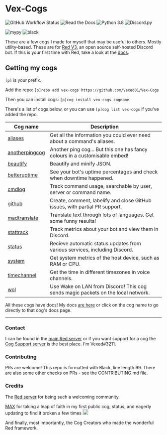 # Vex-Cogs

![GitHub Workflow Status](https://img.shields.io/github/workflow/status/Vexed01/Vex-Cogs/Checks?label=checks&style=for-the-badge)
![Read the Docs](https://img.shields.io/readthedocs/vex-cogs?style=for-the-badge)
![Python 3.8](https://img.shields.io/badge/python-v3.8-blue?style=for-the-badge)
![Discord.py](https://img.shields.io/badge/discord-py-blue?style=for-the-badge)

![mypy](https://img.shields.io/badge/mypy-checked-brightgreen?style=for-the-badge)
![black](https://img.shields.io/badge/style-black-000000?style=for-the-badge&?link=https://github.com/psf/black)

These are a few cogs I made for myself that may be useful to others. Mostly utility-based.
These are for [Red V3](https://github.com/Cog-Creators/Red-DiscordBot/), an open source self-hosted Discord bot. If this is your first time with Red,
take a look at the [docs](https://docs.discord.red).

## Getting my cogs

`[p]` is your prefix.

Add the repo: `[p]repo add vex-cogs https://github.com/Vexed01/Vex-Cogs`

Then you can install cogs: `[p]cog install vex-cogs cogname`

There's a list of cogs below, or you can use `[p]cog list vex-cogs` if you've added the repo.

| Cog name | Description |
| --- | --- |
| [aliases](https://s.vexcodes.com/c/aliases) | Get all the information you could ever need about a command's aliases. |
| [anotherpingcog](https://s.vexcodes.com/c/anotherpingcog) | Another ping cog... But this one has fancy colours in a customisable embed! |
| [beautify](https://s.vexcodes.com/c/beautify) | Beautify and minify JSON.
| [betteruptime](https://s.vexcodes.com/c/betteruptime) | See your bot's uptime percentages and check when downtime happened. |
| [cmdlog](https://s.vexcodes.com/c/cmdlog) | Track command usage, searchable by user, server or command name.
| [github](https://s.vexcodes.com/c/github) | Create, comment, labelify and close GitHub issues, with partial PR support. |
| [madtranslate](https://s.vexcodes.com/c/madtranslate) | Translate text through lots of languages. Get some funny results! |
| [stattrack](https://s.vexcodes.com/c/stattrack) | Track metrics about your bot and view them in Discord. |
| [status](https://s.vexcodes.com/c/status) | Recieve automatic status updates from various services, including Discord. |
| [system](https://s.vexcodes.com/c/system) | Get system metrics of the host device, such as RAM or CPU. |
| [timechannel](https://s.vexcodes.com/c/timechannel) | Get the time in different timezones in voice channels. |
| [wol](https://s.vexcodes.com/c/wol) | Use Wake on LAN from Discord! This cog sends magic packets on the local network.

All these cogs have docs! My docs [are here](https://cogdocs.vexcodes.com/en/latest) or click on the cog name to go directly to that cog's docs page.

---

### Contact

I can be found in the [main Red server](https://discord.gg/red) or if you want support for a cog the [Cog Support server](https://discord.gg/GET4DVk) is the best place. I'm Vexed#3211.

### Contributing

PRs are welcome! This repo is formatted with Black, line length 99. There are also some other checks on PRs - see the CONTRIBUTING.md file.

### Credits

The [Red server](https://discord.gg/red) for being such a welcoming community.

[MAX](https://github.com/maxbooiii) for taking a leap of faith in my first public cog, status, and eagerly updating to find it broken a few times
<img src="https://media.discordapp.net/attachments/133251234164375552/813322657185136650/aha.png" alt="aha" width="18" height="18">

And finally, most importantly, the Cog Creators who made the wonderful Red framework.
